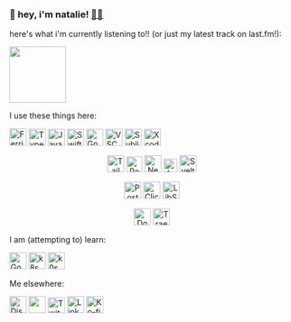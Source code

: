 ### 👋 hey, i'm natalie! <a href="https://iriie.io">🐱‍💻</a>

here's what i'm currently listening to!! (or just my latest track on last.fm!):

<a href="https://last.fm/user/kanb">
<img src="https://github-readme-lastfm.vercel.app/?username=kanb" height="100px"></a>

I use these things here:
<p align="left">
  <a href="https://www.rust-lang.org/"><img alt="Ferris Icon" src="https://i.imgur.com/XHwQQjY.png" height="31px" width="30"></a>
  <a href="https://www.typescriptlang.org/"><img alt="Typescript Icon" src="https://upload.wikimedia.org/wikipedia/commons/thumb/4/4c/Typescript_logo_2020.svg/1024px-Typescript_logo_2020.svg.png" height="30px" width="30"></a>
  <a href="https://developer.mozilla.org/en-US/docs/Web/JavaScript"><img alt="Javascript Icon" src="https://upload.wikimedia.org/wikipedia/commons/thumb/9/99/Unofficial_JavaScript_logo_2.svg/1200px-Unofficial_JavaScript_logo_2.svg.png" height="30px" width="30"></a>
  <a href="https://swift.org"><img alt="Swift Icon" src="https://i.imgur.com/PuVyuMc.png" height="30px" width="30"></a>
  <a href="https://godotengine.org/"><img alt="Godot icon" src="https://i.imgur.com/19kS1xk.png" width="30px"></a>
  <a href="https://code.visualstudio.com/"><img alt="VSCode icon" src="https://upload.wikimedia.org/wikipedia/commons/thumb/9/9a/Visual_Studio_Code_1.35_icon.svg/1200px-Visual_Studio_Code_1.35_icon.svg.png" height="30px" width="30"></a>
  <a href="https://www.sublimetext.com/"><img alt="Sublime Text icon" src="https://upload.wikimedia.org/wikipedia/en/thumb/d/d2/Sublime_Text_3_logo.png/150px-Sublime_Text_3_logo.png" height="30px" width="30"></a>
    <a href="https://developer.apple.com/xcode/"><img alt="Xcode Icon" src="https://github.com/user-attachments/assets/52a9b190-f844-407d-be79-d125ebf23c6c" height="30"></a>
</p>
<p align="left" margin="auto" style="text-align:center;" >
  <a href="https://tailwindcss.com/"><img alt="Tailwind Icon" src="https://github.com/user-attachments/assets/45db4452-27dd-4177-b088-8cc216b849ab" height="30"></a>
  <a href="https://reactjs.org/"><img alt="React Icon" src="https://i.imgur.com/Agv9DNk.png" height="28"></a>
  <a href="https://nextjs.org/"><img alt="NextJS Icon" src="https://github.com/user-attachments/assets/147a9fc0-a557-42c1-a0ac-7a3e34c17026" height="30"></a>
  <a href="https://astro.build/"><img alt="Astro Icon" src="https://github.com/user-attachments/assets/06f2ed34-f63a-4a6d-8ba7-cd4e8a34c7ae" height="24"></a>
  <a href="https://svelte.dev/"><img alt="Svelte Icon" src="https://github.com/user-attachments/assets/e177eb01-e7c3-40b1-80ca-1226296e3c96" height="30"></a>
</p>
<p align="left" margin="auto" style="text-align:center;" >
  <a href="https://www.postgresql.org/"><img alt="PostgreSQL Icon" src="https://github.com/user-attachments/assets/2396991a-26ab-40e6-9c23-d1298668e4fc" height="30"></a>
  <a href="https://clickhouse.com/"><img alt="Clickhouse Icon" src="https://github.com/user-attachments/assets/06dd6839-b1d1-4448-8ac9-a5d3706ee964" height="30"></a>
  <a href="https://libsql.org/"><img alt="LibSQL Icon" src="https://github.com/user-attachments/assets/516809e3-31b4-4b93-8a58-b036cab9769b" height="30"></a>
</p>
<p align="left" margin="auto" style="text-align:center;" >
  <a href="https://www.docker.com/"><img alt="Docker Icon" src="https://github.com/user-attachments/assets/f7e30a50-8956-4513-a851-fd809d4eaf19" width="30"></a>
  <a href="https://traefik.io/"><img alt="Traefik Icon" src="https://github.com/user-attachments/assets/2f709b87-2f89-47b5-95a5-0899abcb005e" width="30"></a>
</p>


I am (attempting to) learn:
<p align="left">
  <a href="https://go.dev/"><img alt="Go icon" src="https://cdn.discordapp.com/emojis/408069284418420736.webp?size=96&quality=lossless" height="30"></a>
  <a href="https://kubernetes.io/"><img alt="k8s Icon" src="https://github.com/user-attachments/assets/8536b1d0-eb06-407e-a93f-c960c64e115b" height="30"></a>
  <a href="https://k0sproject.io/"><img alt="k0s Icon" src="https://github.com/user-attachments/assets/09fa810c-fd49-412c-9833-bfa668dfd7c0" height="30"></a>
</p>

Me elsewhere:
<p align="left" margin="auto">
  <a href="https://discord.com/invite/bV5nBK7"><img alt="Discord" title="Discord" height="30" width="30"  src="https://github.com/espeon/espeon/assets/22222885/c91d078b-e90f-493d-9101-03837f00007f"></a>
  <a href="https://bsky.app/profile/natalie.sh"><img src="https://github.com/espeon/espeon/assets/22222885/67fb4384-678b-4481-a3cf-020a785ec03a" width="30"></a>
  <a href="https://twitch.tv/ameiwi"><img alt="Twitch" title="Twitch" height="28" width="30" src="https://gamepedia.cursecdn.com/apexlegends_gamepedia_en/0/09/Twitch_Logo.svg"></a>
  <a href="https://linkedin.com/in/nataliebridgers"><img alt="LinkedIn" title="LinkedIn" height="30" width="30" src="https://github.com/espeon/espeon/assets/22222885/0386a8e7-45a2-4bd9-ab3e-ce5573238220"></a>
  <a href="https://ko-fi.com/kanbaru"><img alt="Ko-fi" title="Ko-fi" height="30" width="30" src="https://theme.zdassets.com/theme_assets/2141020/171bb773b32c4a72bcc2edfee4d01cbc00d8a004.png"></a>
</p>
